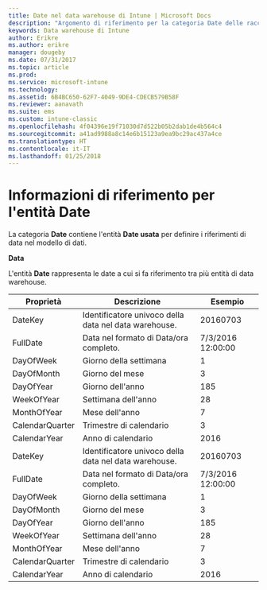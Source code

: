 ```yaml
---
title: Date nel data warehouse di Intune | Microsoft Docs
description: "Argomento di riferimento per la categoria Date delle raccolte di entità nell'API data warehouse di Intune."
keywords: Data warehouse di Intune
author: Erikre
ms.author: erikre
manager: dougeby
ms.date: 07/31/2017
ms.topic: article
ms.prod: 
ms.service: microsoft-intune
ms.technology: 
ms.assetid: 6B4BC650-62F7-4049-9DE4-CDECB579B58F
ms.reviewer: aanavath
ms.suite: ems
ms.custom: intune-classic
ms.openlocfilehash: 4f04396e19f71030d7d522b05b2dab1de4b564c4
ms.sourcegitcommit: a41ad9988a8c14e6b15123a9ea9bc29ac437a4ce
ms.translationtype: HT
ms.contentlocale: it-IT
ms.lasthandoff: 01/25/2018
---
```

# <a name="reference-for-date-entity"></a>Informazioni di riferimento per l'entità Date

La categoria **Date** contiene l'entità **Date usata** per definire i riferimenti di data nel modello di dati.

**Data**

L'entità **Date** rappresenta le date a cui si fa riferimento tra più entità di data warehouse.

| Proprietà  | Descrizione | Esempio |
|---------|------------|--------|
| DateKey | Identificatore univoco della data nel data warehouse. | 20160703 |
| FullDate | Data nel formato di Data/ora completo. | 7/3/2016 12:00:00 |
| DayOfWeek | Giorno della settimana | 1 |
| DayOfMonth | Giorno del mese | 3 |
| DayOfYear | Giorno dell'anno | 185 |
| WeekOfYear | Settimana dell'anno | 28 |
| MonthOfYear | Mese dell'anno | 7 |
| CalendarQuarter | Trimestre di calendario | 3 |
| CalendarYear | Anno di calendario | 2016 |
| DateKey | Identificatore univoco della data nel data warehouse. | 20160703 |
| FullDate | Data nel formato di Data/ora completo. | 7/3/2016 12:00:00 |
| DayOfWeek | Giorno della settimana | 1 |
| DayOfMonth | Giorno del mese | 3 |
| DayOfYear | Giorno dell'anno | 185 |
| WeekOfYear | Settimana dell'anno | 28 |
| MonthOfYear | Mese dell'anno | 7 |
| CalendarQuarter | Trimestre di calendario | 3 |
| CalendarYear | Anno di calendario | 2016 |
